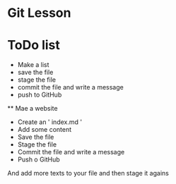 # Git Lesson

# ToDo list

* Make a list
* save the file
* stage the file
* commit the file and write a message
* push to GitHub

** Mae a website 
* Create an ' index.md '
* Add some content
* Save the file
* Stage the file
* Commit the file and write a message
* Push o GitHub


And add more texts to your file and then stage it agains